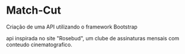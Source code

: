 # Match-Cut

Criação de uma API utilizando o framework Bootstrap

api inspirada no site "Rosebud", um clube de assinaturas mensais com conteudo cinematografico. 
